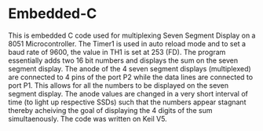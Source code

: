 # Embedded-C
This is embedded C code used for multiplexing Seven Segment Display on a 8051 Microcontroller.
The Timer1 is used in auto reload mode and to set a baud rate of 9600, the value in TH1 is set at 253 (FD). 
The program essentially adds two 16 bit numbers and displays the sum on the seven segment display. The anode of the 4 seven segment displays (multiplexed) are connected to 4 pins of the port P2 while the data lines are connected to port P1. This allows for all the numbers to be displayed on the seven segment display. The anode values are changed in a very short interval of time (to light up respective SSDs) such that the numbers appear stagnant thereby acheiving the goal of displaying the 4 digits of the sum simultaenously.
The code was written on Keil V5. 

